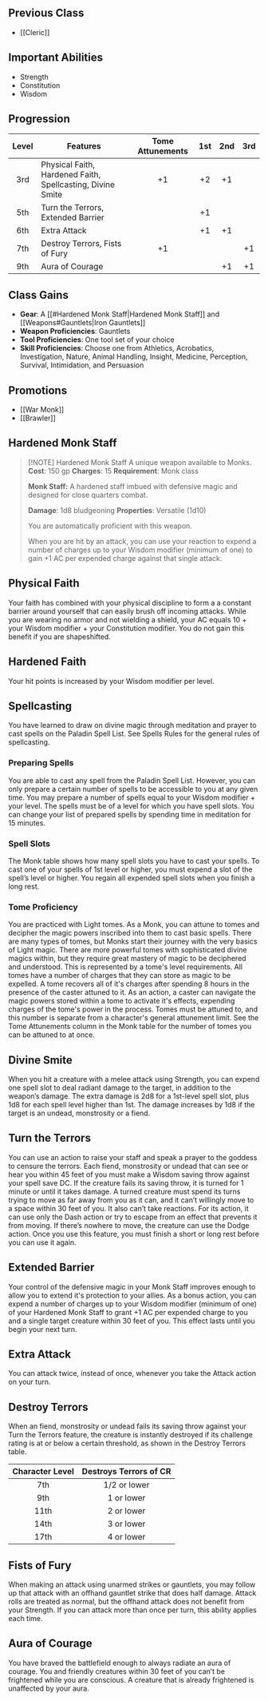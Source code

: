 ## Previous Class
- [[Cleric]]
## Important Abilities
- Strength
- Constitution
- Wisdom
## Progression
| Level | Features                                                   | Tome Attunements | 1st | 2nd | 3rd |
| :---: | ---------------------------------------------------------- | :--------------: | :-: | :-: | :-: |
|  3rd  | Physical Faith, Hardened Faith, Spellcasting, Divine Smite |        +1        | +2  | +1  |     |
|  5th  | Turn the Terrors, Extended Barrier                         |                  | +1  |     |     |
|  6th  | Extra Attack                                               |                  | +1  | +1  |     |
|  7th  | Destroy Terrors, Fists of Fury                             |        +1        |     |     | +1  |
|  9th  | Aura of Courage                                            |                  |     | +1  | +1  |
## Class Gains
- **Gear**: A [[#Hardened Monk Staff|Hardened Monk Staff]] and [[Weapons#Gauntlets|Iron Gauntlets]]
- **Weapon Proficiencies**: Gauntlets
- **Tool Proficiencies**: One tool set of your choice
- **Skill Proficiencies**: Choose one from Athletics, Acrobatics, Investigation, Nature, Animal Handling, Insight, Medicine, Perception, Survival, Intimidation, and Persuasion
## Promotions
- [[War Monk]]
- [[Brawler]]
## Hardened Monk Staff

> [!NOTE] Hardened Monk Staff
> A unique weapon available to Monks.
> **Cost**: 150 gp
> **Charges**: 15
> **Requirement**: Monk class
>
>**Monk Staff:** A hardened staff imbued with defensive magic and designed for close quarters combat.
>
> **Damage**: 1d8 bludgeoning
> **Properties**: Versatile (1d10)
> 
> You are automatically proficient with this weapon.
> 
> When you are hit by an attack, you can use your reaction to expend a number of charges up to your Wisdom modifier (minimum of one) to gain +1 AC per expended charge against that single attack.

## Physical Faith
Your faith has combined with your physical discipline to form a a constant barrier around yourself that can easily brush off incoming attacks.
While you are wearing no armor and not wielding a shield, your AC equals 10 + your Wisdom modifier + your Constitution modifier. You do not gain this benefit if you are shapeshifted.
## Hardened Faith
Your hit points is increased by your Wisdom modifier per level.
## Spellcasting
You have learned to draw on divine magic through meditation and prayer to cast spells on the Paladin Spell List. See Spells Rules for the general rules of spellcasting.
### Preparing Spells
You are able to cast any spell from the Paladin Spell List. However, you can only prepare a certain number of spells to be accessible to you at any given time. You may prepare a number of spells equal to your Wisdom modifier + your level.
The spells must be of a level for which you have spell slots. You can change your list of prepared spells by spending time in meditation for 15 minutes.
### Spell Slots
The Monk table shows how many spell slots you have to cast your spells. To cast one of your spells of 1st level or higher, you must expend a slot of the spell’s level or higher. You regain all expended spell slots when you finish a long rest.
### Tome Proficiency
You are practiced with Light tomes.
As a Monk, you can attune to tomes and decipher the magic powers inscribed into them to cast basic spells.
There are many types of tomes, but Monks start their journey with the very basics of Light magic. There are more powerful tomes with sophisticated divine magics within, but they require great mastery of magic to be deciphered and understood. This is represented by a tome's level requirements.
All tomes have a number of charges that they can store as magic to be expelled. A tome recovers all of it's charges after spending 8 hours in the presence of the caster attuned to it. As an action, a caster can navigate the magic powers stored within a tome to activate it's effects, expending charges of the tome's power in the process.
Tomes must be attuned to, and this number is separate from a character's general attunement limit. See the Tome Attunements column in the Monk table for the number of tomes you can be attuned to at once.
## Divine Smite
When you hit a creature with a melee attack using Strength, you can expend one spell slot to deal radiant damage to the target, in addition to the weapon’s damage. The extra damage is 2d8 for a 1st-level spell slot, plus 1d8 for each spell level higher than 1st. The damage increases by 1d8 if the target is an undead, monstrosity or a fiend.
## Turn the Terrors
You can use an action to raise your staff and speak a prayer to the goddess to censure the terrors. Each fiend, monstrosity or undead that can see or hear you within 45 feet of you must make a Wisdom saving throw against your spell save DC. If the creature fails its saving throw, it is turned for 1 minute or until it takes damage.
A turned creature must spend its turns trying to move as far away from you as it can, and it can’t willingly move to a space within 30 feet of you. It also can’t take reactions. For its action, it can use only the Dash action or try to escape from an effect that prevents it from moving. If there’s nowhere to move, the creature can use the Dodge action.
Once you use this feature, you must finish a short or long rest before you can use it again.
## Extended Barrier
Your control of the defensive magic in your Monk Staff improves enough to allow you to extend it's protection to your allies.
As a bonus action, you can expend a number of charges up to your Wisdom modifier (minimum of one) of your Hardened Monk Staff to grant +1 AC per expended charge to you and a single target creature within 30 feet of you.
This effect lasts until you begin your next turn.
## Extra Attack
You can attack twice, instead of once, whenever you take the Attack action on your turn.
## Destroy Terrors
When an fiend, monstrosity or undead fails its saving throw against your Turn the Terrors feature, the creature is instantly destroyed if its challenge rating is at or below a certain threshold, as shown in the Destroy Terrors table.

| Character Level | Destroys Terrors of CR |
| :-------------: | :--------------------: |
|       7th       |      1/2 or lower      |
|       9th       |       1 or lower       |
|      11th       |       2 or lower       |
|      14th       |       3 or lower       |
|      17th       |       4 or lower       |
## Fists of Fury
When making an attack using unarmed strikes or gauntlets, you may follow up that attack with an offhand gauntlet strike that does half damage. Attack rolls are treated as normal, but the offhand attack does not benefit from your Strength. If you can attack more than once per turn, this ability applies each time.
## Aura of Courage
You have braved the battlefield enough to always radiate an aura of courage. You and friendly creatures within 30 feet of you can’t be frightened while you are conscious. A creature that is already frightened is unaffected by your aura.